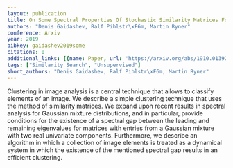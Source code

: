 ```yaml
---
layout: publication
title: On Some Spectral Properties Of Stochastic Similarity Matrices For Data Clustering
authors: "Denis Gaidashev, Ralf Pihlstr\xF6m, Martin Ryner"
conference: Arxiv
year: 2019
bibkey: gaidashev2019some
citations: 0
additional_links: [{name: Paper, url: 'https://arxiv.org/abs/1910.01392'}]
tags: ["Similarity Search", "Unsupervised"]
short_authors: "Denis Gaidashev, Ralf Pihlstr\xF6m, Martin Ryner"
---
```

Clustering in image analysis is a central technique that allows to classify
elements of an image. We describe a simple clustering technique that uses the
method of similarity matrices. We expand upon recent results in spectral
analysis for Gaussian mixture distributions, and in particular, provide
conditions for the existence of a spectral gap between the leading and
remaining eigenvalues for matrices with entries from a Gaussian mixture with
two real univariate components. Furthermore, we describe an algorithm in which
a collection of image elements is treated as a dynamical system in which the
existence of the mentioned spectral gap results in an efficient clustering.